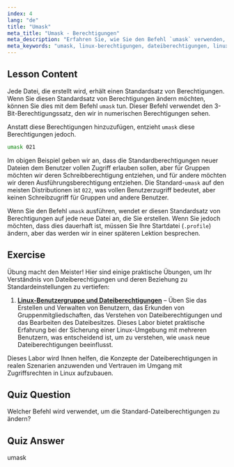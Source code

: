 ```yaml
---
index: 4
lang: "de"
title: "Umask"
meta_title: "Umask - Berechtigungen"
meta_description: "Erfahren Sie, wie Sie den Befehl `umask` verwenden, um Standard-Dateiberechtigungen in Linux zu steuern. Verstehen Sie numerische Berechtigungen und verwalten Sie den Zugriff auf neue Dateien einfach."
meta_keywords: "umask, linux-berechtigungen, dateiberechtigungen, linux-befehle, linux für anfänger, linux-tutorial, standardberechtigungen"
---
```


## Lesson Content

Jede Datei, die erstellt wird, erhält einen Standardsatz von Berechtigungen. Wenn Sie diesen Standardsatz von Berechtigungen ändern möchten, können Sie dies mit dem Befehl `umask` tun. Dieser Befehl verwendet den 3-Bit-Berechtigungssatz, den wir in numerischen Berechtigungen sehen.

Anstatt diese Berechtigungen hinzuzufügen, entzieht `umask` diese Berechtigungen jedoch.

```bash
umask 021
```

Im obigen Beispiel geben wir an, dass die Standardberechtigungen neuer Dateien dem Benutzer vollen Zugriff erlauben sollen, aber für Gruppen möchten wir deren Schreibberechtigung entziehen, und für andere möchten wir deren Ausführungsberechtigung entziehen. Die Standard-`umask` auf den meisten Distributionen ist `022`, was vollen Benutzerzugriff bedeutet, aber keinen Schreibzugriff für Gruppen und andere Benutzer.

Wenn Sie den Befehl `umask` ausführen, wendet er diesen Standardsatz von Berechtigungen auf jede neue Datei an, die Sie erstellen. Wenn Sie jedoch möchten, dass dies dauerhaft ist, müssen Sie Ihre Startdatei (`.profile`) ändern, aber das werden wir in einer späteren Lektion besprechen.

## Exercise

Übung macht den Meister! Hier sind einige praktische Übungen, um Ihr Verständnis von Dateiberechtigungen und deren Beziehung zu Standardeinstellungen zu vertiefen:

1. **[Linux-Benutzergruppe und Dateiberechtigungen](https://labex.io/de/labs/linux-linux-user-group-and-file-permissions-18002)** – Üben Sie das Erstellen und Verwalten von Benutzern, das Erkunden von Gruppenmitgliedschaften, das Verstehen von Dateiberechtigungen und das Bearbeiten des Dateibesitzes. Dieses Labor bietet praktische Erfahrung bei der Sicherung einer Linux-Umgebung mit mehreren Benutzern, was entscheidend ist, um zu verstehen, wie `umask` neue Dateiberechtigungen beeinflusst.

Dieses Labor wird Ihnen helfen, die Konzepte der Dateiberechtigungen in realen Szenarien anzuwenden und Vertrauen im Umgang mit Zugriffsrechten in Linux aufzubauen.

## Quiz Question

Welcher Befehl wird verwendet, um die Standard-Dateiberechtigungen zu ändern?

## Quiz Answer

umask
